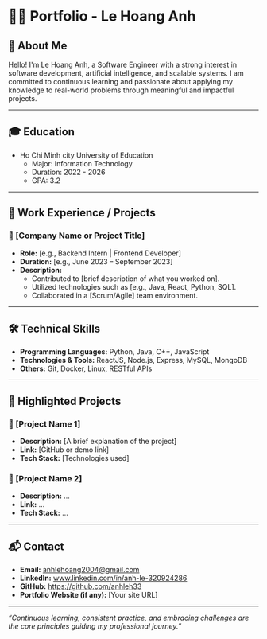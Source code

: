 # 👨‍💼 Portfolio - Le Hoang Anh

## 📝 About Me

Hello! I'm Le Hoang Anh, a Software Engineer with a strong interest in software development, artificial intelligence, and scalable systems. I am committed to continuous learning and passionate about applying my knowledge to real-world problems through meaningful and impactful projects.

---

## 🎓 Education

- Ho Chi Minh city University of Education
  - Major: Information Technology
  - Duration: 2022 - 2026
  - GPA: 3.2

---

## 💼 Work Experience / Projects

### 🔹 [Company Name or Project Title]
- **Role:** [e.g., Backend Intern | Frontend Developer]
- **Duration:** [e.g., June 2023 – September 2023]
- **Description:**
  - Contributed to [brief description of what you worked on].
  - Utilized technologies such as [e.g., Java, React, Python, SQL].
  - Collaborated in a [Scrum/Agile] team environment.

---

## 🛠 Technical Skills

- **Programming Languages:** Python, Java, C++, JavaScript  
- **Technologies & Tools:** ReactJS, Node.js, Express, MySQL, MongoDB  
- **Others:** Git, Docker, Linux, RESTful APIs

---

## 🌱 Highlighted Projects

### 📌 [Project Name 1]
- **Description:** [A brief explanation of the project]
- **Link:** [GitHub or demo link]
- **Tech Stack:** [Technologies used]

### 📌 [Project Name 2]
- **Description:** ...
- **Link:** ...
- **Tech Stack:** ...

---

## 📬 Contact

- **Email:** anhlehoang2004@gmail.com  
- **LinkedIn:** www.linkedin.com/in/anh-le-320924286  
- **GitHub:** https://github.com/anhleh33  
- **Portfolio Website (if any):** [Your site URL]

---

_“Continuous learning, consistent practice, and embracing challenges are the core principles guiding my professional journey.”_
